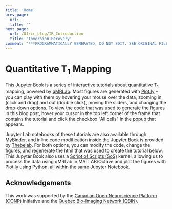 ```yaml
---
title: 'Home'
prev_page:
  url: 
  title: ''
next_page:
  url: /01/ir_blog/IR_Introduction
  title: 'Inversion Recovery'
comment: "***PROGRAMMATICALLY GENERATED, DO NOT EDIT. SEE ORIGINAL FILES IN /content***"
---
```

# Quantitative T<sub>1</sub> Mapping

This Jupyter Book is a series of interactive tutorials about quantitative T<sub>1</sub> mapping, powered by <a href="https://github.com/neuropoly/qMRLab" target="_blank">qMRLab</a>. Most figures are generated with <a href="https://plot.ly/python/" target="_blank">Plot.ly</a> – you can play with them by hovering your mouse over the data, zooming in (click and drag) and out (double click), moving the sliders, and changing the drop-down options. To view the code that was used to generate the figures in this blog post, hover your cursor in the top left corner of the frame that contains the tutorial and click the checkbox "All cells" in the popup that appears.

Jupyter Lab notebooks of these tutorials are also available through MyBinder, and inline code modification inside the Jupyter Book is provided by [Thebelab](https://github.com/minrk/thebelab). For both options, you can modify the code, change the figures, and regenerate the html that was used to create the tutorial below. This Jupyter Book also uses a <a href="https://vatlab.github.io/sos-docs/" target="_blank">Script of Scripts (SoS)</a> kernel, allowing us to process the data using qMRLab in MATLAB/Octave and plot the figures with Plot.ly using Python, all within the same Jupyter Notebook.

## Acknowledgements

This work was supported by the <a href="http://conp.ca" target="_blank">Canadian Open Neuroscience Platform (CONP)</a> initiative and the <a href="https://www.rbiq-qbin.qc.ca/" target="_blank">Quebec Bio-Imaging Network (QBIN)</a>.

